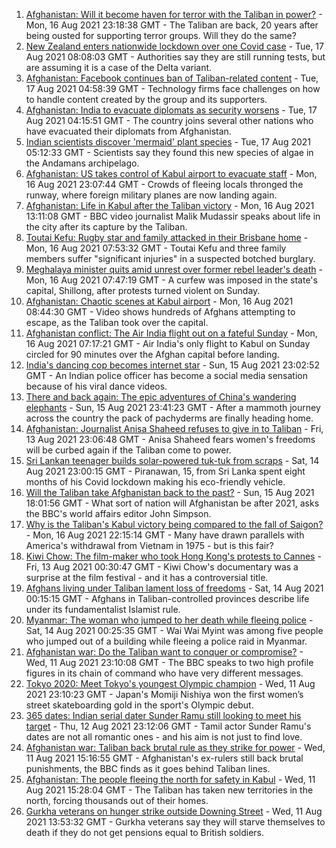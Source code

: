 1. [Afghanistan: Will it become haven for terror with the Taliban in power?](https://www.bbc.co.uk/news/world-asia-58232041) - Mon, 16 Aug 2021 23:18:38 GMT - The Taliban are back, 20 years after being ousted for supporting terror groups. Will they do the same?
2. [New Zealand enters nationwide lockdown over one Covid case](https://www.bbc.co.uk/news/world-asia-58241619) - Tue, 17 Aug 2021 08:08:03 GMT - Authorities say they are still running tests, but are assuming it is a case of the Delta variant.
3. [Afghanistan: Facebook continues ban of Taliban-related content](https://www.bbc.co.uk/news/business-58239786) - Tue, 17 Aug 2021 04:58:39 GMT - Technology firms face challenges on how to handle content created by the group and its supporters.
4. [Afghanistan: India to evacuate diplomats as security worsens](https://www.bbc.co.uk/news/world-asia-india-58240296) - Tue, 17 Aug 2021 04:15:51 GMT - The country joins several other nations who have evacuated their diplomats from Afghanistan.
5. [Indian scientists discover 'mermaid' plant species](https://www.bbc.co.uk/news/world-asia-india-58240416) - Tue, 17 Aug 2021 05:12:33 GMT - Scientists say they found this new species of algae in the Andamans archipelago.
6. [Afghanistan: US takes control of Kabul airport to evacuate staff](https://www.bbc.co.uk/news/world-asia-58227029) - Mon, 16 Aug 2021 23:07:44 GMT - Crowds of fleeing locals thronged the runway, where foreign military planes are now landing again.
7. [Afghanistan: Life in Kabul after the Taliban victory](https://www.bbc.co.uk/news/world-asia-58232815) - Mon, 16 Aug 2021 13:11:08 GMT - BBC video journalist Malik Mudassir speaks about life in the city after its capture by the Taliban.
8. [Toutai Kefu: Rugby star and family attacked in their Brisbane home](https://www.bbc.co.uk/news/world-australia-58227126) - Mon, 16 Aug 2021 07:53:32 GMT - Toutai Kefu and three family members suffer "significant injuries" in a suspected botched burglary.
9. [Meghalaya minister quits amid unrest over former rebel leader's death](https://www.bbc.co.uk/news/world-asia-india-58220021) - Mon, 16 Aug 2021 07:47:19 GMT - A curfew was imposed in the state's capital, Shillong, after protests turned violent on Sunday.
10. [Afghanistan: Chaotic scenes at Kabul airport](https://www.bbc.co.uk/news/world-asia-58226712) - Mon, 16 Aug 2021 08:44:30 GMT - Video shows hundreds of Afghans attempting to escape, as the Taliban took over the capital.
11. [Afghanistan conflict: The Air India flight out on a fateful Sunday](https://www.bbc.co.uk/news/world-asia-india-58228280) - Mon, 16 Aug 2021 07:17:21 GMT - Air India's only flight to Kabul on Sunday circled for 90 minutes over the Afghan capital before landing.
12. [India's dancing cop becomes internet star](https://www.bbc.co.uk/news/world-asia-india-58184026) - Sun, 15 Aug 2021 23:02:52 GMT - An Indian police officer has become a social media sensation because of his viral dance videos.
13. [There and back again: The epic adventures of China's wandering elephants](https://www.bbc.co.uk/news/world-asia-china-58196663) - Sun, 15 Aug 2021 23:41:23 GMT - After a mammoth journey across the country the pack of pachyderms are finally heading home.
14. [Afghanistan: Journalist Anisa Shaheed refuses to give in to Taliban](https://www.bbc.co.uk/news/world-asia-58175088) - Fri, 13 Aug 2021 23:06:48 GMT - Anisa Shaheed fears women's freedoms will be curbed again if the Taliban come to power.
15. [Sri Lankan teenager builds solar-powered tuk-tuk from scraps](https://www.bbc.co.uk/news/world-asia-58192468) - Sat, 14 Aug 2021 23:00:15 GMT - Piranawan, 15, from Sri Lanka spent eight months of his Covid lockdown making his eco-friendly vehicle.
16. [Will the Taliban take Afghanistan back to the past?](https://www.bbc.co.uk/news/world-58224559) - Sun, 15 Aug 2021 18:01:56 GMT - What sort of nation will Afghanistan be after 2021, asks the BBC's world affairs editor John Simpson.
17. [Why is the Taliban's Kabul victory being compared to the fall of Saigon?](https://www.bbc.co.uk/news/world-asia-58234884) - Mon, 16 Aug 2021 22:15:14 GMT - Many have drawn parallels with America's withdrawal from Vietnam in 1975 - but is this fair?
18. [Kiwi Chow: The film-maker who took Hong Kong's protests to Cannes](https://www.bbc.co.uk/news/world-asia-58196411) - Fri, 13 Aug 2021 00:30:47 GMT - Kiwi Chow's documentary was a surprise at the film festival - and it has a controversial title.
19. [Afghans living under Taliban lament loss of freedoms](https://www.bbc.co.uk/news/world-asia-58191440) - Sat, 14 Aug 2021 00:15:15 GMT - Afghans in Taliban-controlled provinces describe life under its fundamentalist Islamist rule.
20. [Myanmar: The woman who jumped to her death while fleeing police](https://www.bbc.co.uk/news/world-asia-58196465) - Sat, 14 Aug 2021 00:25:35 GMT - Wai Wai Myint was among five people who jumped out of a building while fleeing a police raid in Myanmar.
21. [Afghanistan war: Do the Taliban want to conquer or compromise?](https://www.bbc.co.uk/news/world-asia-58181670) - Wed, 11 Aug 2021 23:10:08 GMT - The BBC speaks to two high profile figures in its chain of command who have very different messages.
22. [Tokyo 2020: Meet Tokyo's youngest Olympic champion](https://www.bbc.co.uk/news/world-asia-58168591) - Wed, 11 Aug 2021 23:10:23 GMT - Japan's Momiji Nishiya won the first women’s street skateboarding gold in the sport's Olympic debut.
23. [365 dates: Indian serial dater Sunder Ramu still looking to meet his target](https://www.bbc.co.uk/news/world-asia-india-58183168) - Thu, 12 Aug 2021 23:12:06 GMT - Tamil actor Sunder Ramu's dates are not all romantic ones - and his aim is not just to find love.
24. [Afghanistan war: Taliban back brutal rule as they strike for power](https://www.bbc.co.uk/news/world-asia-58156772) - Wed, 11 Aug 2021 15:16:55 GMT - Afghanistan's ex-rulers still back brutal punishments, the BBC finds as it goes behind Taliban lines.
25. [Afghanistan: The people fleeing the north for safety in Kabul](https://www.bbc.co.uk/news/world-asia-58170433) - Wed, 11 Aug 2021 15:28:04 GMT - The Taliban has taken new territories in the north, forcing thousands out of their homes.
26. [Gurkha veterans on hunger strike outside Downing Street](https://www.bbc.co.uk/news/uk-58159773) - Wed, 11 Aug 2021 13:53:32 GMT - Gurkha veterans say they will starve themselves to death if they do not get pensions equal to British soldiers.
